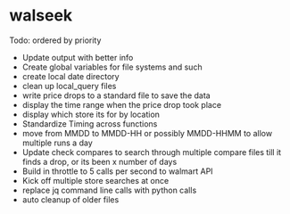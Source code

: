 # walseek

Todo: ordered by priority
- Update output with better info
- Create global variables for file systems and such
- create local date directory
- clean up local_query files
- write price drops to a standard file to save the data
- display the time range when the price drop took place
- display which store its for by location
- Standardize Timing across functions
- move from MMDD to MMDD-HH or possibly MMDD-HHMM to allow multiple runs a day
- Update check compares to search through multiple compare files till it finds a drop, or its been x number of days 
- Build in throttle to 5 calls per second to walmart API
- Kick off multiple store searches at once
- replace jq command line calls with python calls
- auto cleanup of older files
